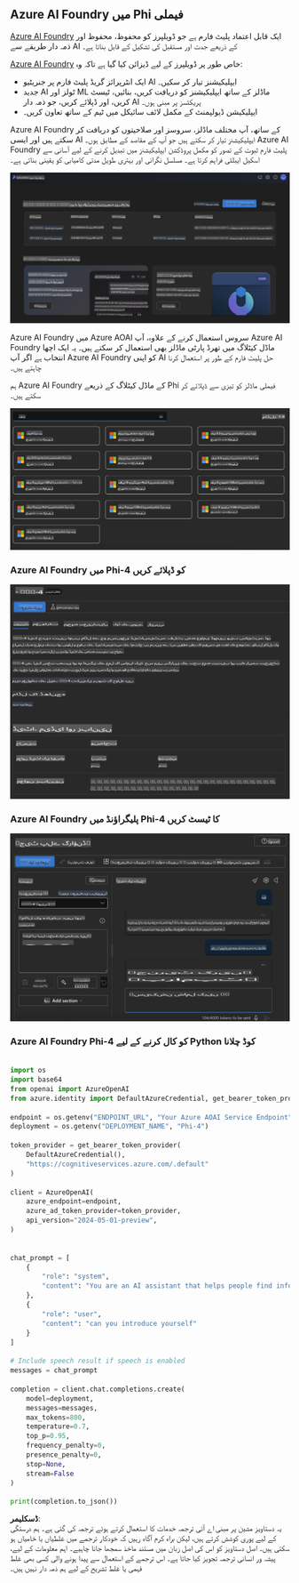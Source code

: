 ## Azure AI Foundry میں Phi فیملی

[Azure AI Foundry](https://ai.azure.com) ایک قابل اعتماد پلیٹ فارم ہے جو ڈویلپرز کو محفوظ، محفوظ اور ذمہ دار طریقے سے AI کے ذریعے جدت اور مستقبل کی تشکیل کے قابل بناتا ہے۔

[Azure AI Foundry](https://ai.azure.com) خاص طور پر ڈویلپرز کے لیے ڈیزائن کیا گیا ہے تاکہ وہ:

- ایک انٹرپرائز گریڈ پلیٹ فارم پر جنریٹیو AI ایپلیکیشنز تیار کر سکیں۔
- جدید AI ٹولز اور ML ماڈلز کے ساتھ ایپلیکیشنز کو دریافت کریں، بنائیں، ٹیسٹ کریں، اور ڈپلائے کریں، جو ذمہ دار AI پریکٹسز پر مبنی ہوں۔
- ایپلیکیشن ڈیولپمنٹ کے مکمل لائف سائیکل میں ٹیم کے ساتھ تعاون کریں۔

Azure AI Foundry کے ساتھ، آپ مختلف ماڈلز، سروسز اور صلاحیتوں کو دریافت کر سکتے ہیں اور ایسی AI ایپلیکیشنز تیار کر سکتے ہیں جو آپ کے مقاصد کے مطابق ہوں۔ Azure AI Foundry پلیٹ فارم ثبوت کے تصور کو مکمل پروڈکشن ایپلیکیشنز میں تبدیل کرنے کے لیے آسانی سے اسکیل ایبلٹی فراہم کرتا ہے۔ مسلسل نگرانی اور بہتری طویل مدتی کامیابی کو یقینی بناتی ہے۔

![portal](../../../../../translated_images/AIFoundryPorral.68f0acc7d5f47991d90f78fd199beb1123941bba27c39effe55ebfc1d07f114c.ur.png)

Azure AI Foundry میں Azure AOAI سروس استعمال کرنے کے علاوہ، آپ Azure AI Foundry ماڈل کیٹلاگ میں تھرڈ پارٹی ماڈلز بھی استعمال کر سکتے ہیں۔ یہ ایک اچھا انتخاب ہے اگر آپ Azure AI Foundry کو اپنی AI حل پلیٹ فارم کے طور پر استعمال کرنا چاہتے ہیں۔

ہم Azure AI Foundry کے ماڈل کیٹلاگ کے ذریعے Phi فیملی ماڈلز کو تیزی سے ڈپلائے کر سکتے ہیں۔

![ModelCatalog](../../../../../translated_images/AIFoundryModelCatalog.65aadf44c7a47e16a745104efa3ca2b49580c7be190f901a3da6d6533fc37b07.ur.png)

### **Azure AI Foundry میں Phi-4 کو ڈپلائے کریں**

![Phi4](../../../../../translated_images/AIFoundryPhi4.dd27d994739126af80d23e8ec9d3bfd7e6b518d3993aa729fdd4c26e1add8d35.ur.png)

### **Azure AI Foundry پلیگراؤنڈ میں Phi-4 کا ٹیسٹ کریں**

![Playground](../../../../../translated_images/AIFoundryPlayground.11365174557f8eac71ce4d439d344dd767a1b04701e9ffe73642feefb099188d.ur.png)

### **Azure AI Foundry Phi-4 کو کال کرنے کے لیے Python کوڈ چلانا**

```python

import os  
import base64
from openai import AzureOpenAI  
from azure.identity import DefaultAzureCredential, get_bearer_token_provider  
        
endpoint = os.getenv("ENDPOINT_URL", "Your Azure AOAI Service Endpoint")  
deployment = os.getenv("DEPLOYMENT_NAME", "Phi-4")  
      
token_provider = get_bearer_token_provider(  
    DefaultAzureCredential(),  
    "https://cognitiveservices.azure.com/.default"  
)  
  
client = AzureOpenAI(  
    azure_endpoint=endpoint,  
    azure_ad_token_provider=token_provider,  
    api_version="2024-05-01-preview",  
)  
  

chat_prompt = [
    {
        "role": "system",
        "content": "You are an AI assistant that helps people find information."
    },
    {
        "role": "user",
        "content": "can you introduce yourself"
    }
] 
    
# Include speech result if speech is enabled  
messages = chat_prompt 

completion = client.chat.completions.create(  
    model=deployment,  
    messages=messages,
    max_tokens=800,  
    temperature=0.7,  
    top_p=0.95,  
    frequency_penalty=0,  
    presence_penalty=0,
    stop=None,  
    stream=False  
)  
  
print(completion.to_json())  

```

**ڈسکلیمر**:  
یہ دستاویز مشین پر مبنی اے آئی ترجمہ خدمات کا استعمال کرتے ہوئے ترجمہ کی گئی ہے۔ ہم درستگی کے لیے پوری کوشش کرتے ہیں، لیکن براہ کرم آگاہ رہیں کہ خودکار ترجمے میں غلطیاں یا خامیاں ہو سکتی ہیں۔ اصل دستاویز کو اس کی اصل زبان میں مستند ماخذ سمجھا جانا چاہیے۔ اہم معلومات کے لیے، پیشہ ور انسانی ترجمہ تجویز کیا جاتا ہے۔ اس ترجمے کے استعمال سے پیدا ہونے والی کسی بھی غلط فہمی یا غلط تشریح کے لیے ہم ذمہ دار نہیں ہیں۔